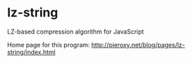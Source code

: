 lz-string
=========

LZ-based compression algorithm for JavaScript

Home page for this program: http://pieroxy.net/blog/pages/lz-string/index.html
